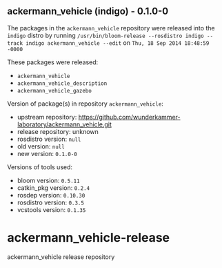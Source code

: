 ## ackermann_vehicle (indigo) - 0.1.0-0

The packages in the `ackermann_vehicle` repository were released into the `indigo` distro by running `/usr/bin/bloom-release --rosdistro indigo --track indigo ackermann_vehicle --edit` on `Thu, 18 Sep 2014 18:48:59 -0000`

These packages were released:
- `ackermann_vehicle`
- `ackermann_vehicle_description`
- `ackermann_vehicle_gazebo`

Version of package(s) in repository `ackermann_vehicle`:
- upstream repository: https://github.com/wunderkammer-laboratory/ackermann_vehicle.git
- release repository: unknown
- rosdistro version: `null`
- old version: `null`
- new version: `0.1.0-0`

Versions of tools used:
- bloom version: `0.5.11`
- catkin_pkg version: `0.2.4`
- rosdep version: `0.10.30`
- rosdistro version: `0.3.5`
- vcstools version: `0.1.35`


ackermann_vehicle-release
=========================

ackermann_vehicle release repository

